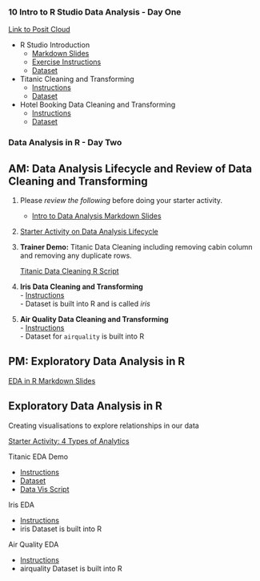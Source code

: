 ### 10 Intro to R Studio Data Analysis - Day One
[Link to Posit Cloud](https://posit.cloud/) 
  - R Studio Introduction
    - [Markdown Slides](./10%20R%20Studio%20Data%20Analysis/RStudio_tutorial.slides.md)
    - [Exercise Instructions](./10%20R%20Studio%20Data%20Analysis/Intro_Exercises.md)
    - [Dataset](./10%20R%20Studio%20Data%20Analysis/sample_dataset_with_missing.csv)
  - Titanic Cleaning and Transforming
    - [Instructions](./10%20R%20Studio%20Data%20Analysis/Titanic_Analysis.md)
    - [Dataset](./01%20Intro%20to%20Data%20Analysis%20and%20Excel/Titanic%20Excel%20PQ%20Cleaning%20Exercise/Titanic-Dataset.csv)
  - Hotel Booking Data Cleaning and Transforming
    - [Instructions](./10%20R%20Studio%20Data%20Analysis/hotel_booking_instructions.md)
    - [Dataset](./10%20R%20Studio%20Data%20Analysis/hotel_bookings.csv)

### Data Analysis in R - Day Two
## AM: Data Analysis Lifecycle and Review of Data Cleaning and Transforming 
    
  1) Please *review the following* before doing your starter activity.
      - [Intro to Data Analysis Markdown Slides](./01%20Intro%20to%20Data%20Analysis%20and%20Excel/IntrotoDataAnalysis.slides.md)
  2) [Starter Activity on Data Analysis Lifecycle](https://app.nearpod.com/?pin=7cijt)
  3) **Trainer Demo:** Titanic Data Cleaning including removing cabin column and removing any duplicate rows.

     [Titanic Data Cleaning R Script](./10%20R%20Studio%20Data%20Analysis/Titanic_Data_Cleaning_Script.R)
  
  4) **Iris Data Cleaning and Transforming** <br>
    - [Instructions](./10%20R%20Studio%20Data%20Analysis/iris_data_cleaning_instructions.md) <br>
    - Dataset is built into R and is called *iris* <br>
  5) **Air Quality Data Cleaning and Transforming** <br>
    - [Instructions](./10%20R%20Studio%20Data%20Analysis/air_quality_cleaning_instructions.md) <br>
    - Dataset for `airquality` is built into R


## PM: Exploratory Data Analysis in R 
      
  [EDA in R Markdown Slides](./10%20R%20Studio%20Data%20Analysis/EDA_in_R.md)
  
## Exploratory Data Analysis in R 
Creating visualisations to explore relationships in our data

[Starter Activity: 4 Types of Analytics](https://app.nearpod.com/?pin=cvsj9)

Titanic EDA Demo
  - [Instructions](./10%20R%20Studio%20Data%20Analysis/titanic_EDA.md)
  - [Dataset](./10%20R%20Studio%20Data%20Analysis/cleaned_titanic_data.csv)
  - [Data Vis Script](./10%20R%20Studio%20Data%20Analysis/Titanic_Data_Vis_Script.R)

Iris EDA
  - [Instructions](./10%20R%20Studio%20Data%20Analysis/Iris_Data_EDA.md)
  - iris Dataset is built into R

Air Quality EDA
  - [Instructions](./10%20R%20Studio%20Data%20Analysis/air_quality_EDA_instructions.md)
  - airquality Dataset is built into R
